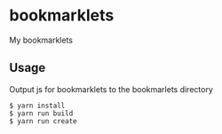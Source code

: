 # bookmarklets

My bookmarklets

## Usage

Output js for bookmarklets to the bookmarlets directory

```
$ yarn install
$ yarn run build
$ yarn run create
```
